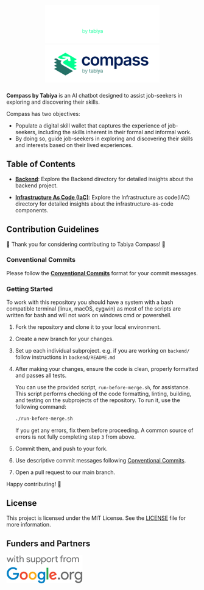 <h1 align="center">
<img src="https://raw.githubusercontent.com/tabiya-tech/compass-docs/main/.gitbook/assets/compass_logo_web_light.png#gh-dark-mode-only" alt="logo" width=300/>
<img src="https://raw.githubusercontent.com/tabiya-tech/compass-docs/main/.gitbook/assets/compass_logo_web_dark.png#gh-light-mode-only" alt="logo" width=300/>
</h1>

**Compass by Tabiya** is an AI chatbot designed to assist job-seekers in exploring and discovering their skills.

Compass has two objectives: 
- Populate a digital skill wallet that captures the experience of job-seekers, including the
skills inherent in their formal and informal work.
- By doing so, guide job-seekers in exploring and discovering
their skills and interests based on their lived experiences.

## Table of Contents

- **[Backend](backend)**: Explore the Backend directory for detailed insights about the backend project.

- **[Infrastructure As Code (IaC)](iac)**: Explore the Infrastructure as code(IAC) directory for detailed insights about
  the infrastructure-as-code components.


## Contribution Guidelines

🎉 Thank you for considering contributing to Tabiya Compass! 🎉

### Conventional Commits

Please follow the **[Conventional Commits](https://www.conventionalcommits.org/)** format for your commit messages.


### Getting Started
To work with this repository you should have a system with a bash compatible terminal (linux, macOS, cygwin) as most of the scripts are written for bash and will not work on windows cmd or powershell.

1. Fork the repository and clone it to your local environment.

2. Create a new branch for your changes.

3. Set up each individual subproject. e.g. if you are working on `backend/` follow instructions in `backend/README.md`

4. After making your changes, ensure the code is clean, properly formatted and passes all tests.

    You can use the provided script, `run-before-merge.sh`, for assistance. This script performs checking of the code formatting, linting, building, and testing on the subprojects of the repository. To run it, use the following command:
      
    ```bash
    ./run-before-merge.sh
    ```
      
    If you get any errors, fix them before proceeding. A common source of errors is not fully completing step `3` from above.

4. Commit them, and push to your fork.

5. Use descriptive commit messages following [Conventional Commits](https://www.conventionalcommits.org/en/v1.0.0/).

6. Open a pull request to our main branch.

Happy contributing! 🚀


## License

This project is licensed under the MIT License. See the [LICENSE](LICENSE) file for more information.

## Funders and Partners
<img src="https://github.com/tabiya-tech/compass-docs/blob/main/.gitbook/assets/logo_Google.org_Support_FullColor_cmyk%20coated_stacked.png" alt="Google.org Logo" width=200/>


